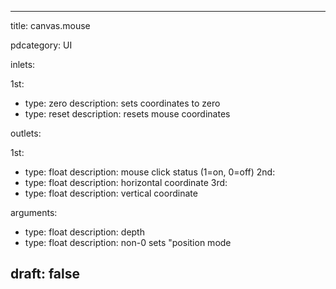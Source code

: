 --- 


title: canvas.mouse

pdcategory: UI

inlets:

  1st:
  - type: zero
    description: sets coordinates to zero
  - type: reset
    description: resets mouse coordinates

outlets:

  1st:
  - type: float
    description: mouse click status (1=on, 0=off)
  2nd:
  - type: float
    description: horizontal coordinate
  3rd:
  - type: float
    description: vertical coordinate

arguments:
  - type: float
    description: depth
  - type: float
    description: non-0 sets "position mode





draft: false
---
